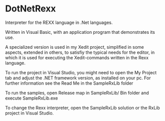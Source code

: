 # DotNetRexx
Interpreter for the REXX language in .Net languages. 

Written in Visual Basic, with an application program that demonstrates its use.

A specialized version is used in my Xedit project, simplified in some aspects, extended in others, to satisfiy the typical needs for the editor, in which it is used for executing the Xedit-commands written in the Rexx language. 


To run the project in Visual Studio, you might need to open the My Project tab and adjust the .NET framework version, as installed on your pc. For further information see the Read Me in the SampleRxLib folder

To run the samples, open Release map in SampleRxLib/
Bin folder and execute SampleRxLib.exe

To change the Rexx interpreter, open the SampleRxLib solution or the RxLib project in Visual Studio.
